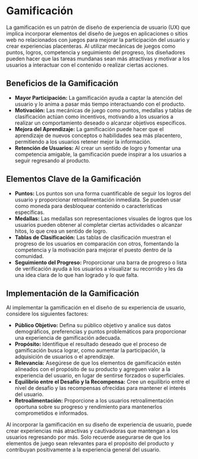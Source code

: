 # Gamificación

La gamificación es un patrón de diseño de experiencia de usuario (UX) que implica incorporar elementos del diseño de juegos en aplicaciones o sitios web no relacionados con juegos para mejorar la participación del usuario y crear experiencias placenteras. Al utilizar mecánicas de juegos como puntos, logros, competencia y seguimiento del progreso, los diseñadores pueden hacer que las tareas mundanas sean más atractivas y motivar a los usuarios a interactuar con el contenido o realizar ciertas acciones.

## Beneficios de la Gamificación

- **Mayor Participación:** La gamificación ayuda a captar la atención del usuario y lo anima a pasar más tiempo interactuando con el producto.
- **Motivación:** Las mecánicas de juego como puntos, medallas y tablas de clasificación actúan como incentivos, motivando a los usuarios a realizar un comportamiento deseado o alcanzar objetivos específicos.
- **Mejora del Aprendizaje:** La gamificación puede hacer que el aprendizaje de nuevos conceptos o habilidades sea más placentero, permitiendo a los usuarios retener mejor la información.
- **Retención de Usuarios:** Al crear un sentido de logro y fomentar una competencia amigable, la gamificación puede inspirar a los usuarios a seguir regresando al producto.

## Elementos Clave de la Gamificación

- **Puntos:** Los puntos son una forma cuantificable de seguir los logros del usuario y proporcionar retroalimentación inmediata. Se pueden usar como moneda para desbloquear contenido o características específicas.
- **Medallas:** Las medallas son representaciones visuales de logros que los usuarios pueden obtener al completar ciertas actividades o alcanzar hitos, lo que crea un sentido de logro.
- **Tablas de Clasificación:** Las tablas de clasificación muestran el progreso de los usuarios en comparación con otros, fomentando la competencia y la motivación para mejorar el puesto dentro de la comunidad.
- **Seguimiento del Progreso:** Proporcionar una barra de progreso o lista de verificación ayuda a los usuarios a visualizar su recorrido y les da una idea clara de lo que han logrado y lo que falta.

## Implementación de la Gamificación

Al implementar la gamificación en el diseño de su experiencia de usuario, considere los siguientes factores:

- **Público Objetivo:** Defina su público objetivo y analice sus datos demográficos, preferencias y puntos problemáticos para proporcionar una experiencia de gamificación adecuada.
- **Propósito:** Identifique el resultado deseado que el proceso de gamificación busca lograr, como aumentar la participación, la adquisición de usuarios o el aprendizaje.
- **Relevancia:** Asegúrese de que los elementos de gamificación estén alineados con el propósito de su producto y agreguen valor a la experiencia del usuario, en lugar de sentirse forzados o superficiales.
- **Equilibrio entre el Desafío y la Recompensa:** Cree un equilibrio entre el nivel de desafío y las recompensas ofrecidas para mantener el interés del usuario.
- **Retroalimentación:** Proporcione a los usuarios retroalimentación oportuna sobre su progreso y rendimiento para mantenerlos comprometidos e informados.

Al incorporar la gamificación en su diseño de experiencia de usuario, puede crear experiencias más atractivas y cautivadoras que mantengan a los usuarios regresando por más. Solo recuerde asegurarse de que los elementos de juego sean relevantes para el propósito del producto y contribuyan positivamente a la experiencia general del usuario.
